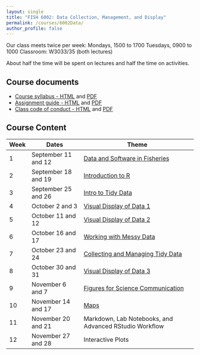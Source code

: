 ```yaml
---
layout: single
title: "FISH 6002: Data Collection, Management, and Display"
permalink: /courses/6002Data/
author_profile: false
---
```


Our class meets twice per week:
Mondays, 1500 to 1700
Tuesdays, 0900 to 1000
Classroom: W3033/35 (both lectures)

About half the time will be spent on lectures and half the time on activities.

## Course documents 

- [Course syllabus - HTML](/courses/6002Data/6002Syllabus/) and [PDF](/assets/images/FISH_6002_Syllabus.pdf)
- [Assignment guide - HTML](/courses/6002Data/6002Assignmentguide/) and [PDF](/assets/images/FISH_6002_Assignment_guide.pdf)
- [Class code of conduct - HTML](/courses/coursesCodeofConduct/) and [PDF](/assets/images/FISHCodeofConduct.pdf)

## Course Content

| **Week**  | **Dates**  | **Theme**  | 
|-----------|------------|-------------|
| 1         | September 11 and 12      | [Data and Software in Fisheries](/courses/6002Data/6002Week1/)|
|2| September 18 and 19 | [Introduction to R](/courses/6002Data/6002Week2/) |
|3| September 25 and 26 | [Intro to Tidy Data](/courses/6002Data/6002Week3/) |
|4| October 2 and 3 | [Visual Display of Data 1](/courses/6002Data/6002Week4/) |
|5| October 11 and 12 | [Visual Display of Data 2](/courses/6002Data/6002Week5/) |
|6| October 16 and 17 | [Working with Messy Data](/courses/6002Data/6002Week6) |
|7| October 23 and 24 | [Collecting and Managing Tidy Data](/courses/6002Data/6002Week7) |
|8| October 30 and 31| [Visual Display of Data 3](/courses/6002Data/6002Week8) |
|9| November 6 and 7| [Figures for Science Communication](/courses/6002Data/6002Week9) |
|10| November 14 and 17 | [Maps](/courses/6002Data/6002Week10) |
|11| November 20 and 21 | Markdown, Lab Notebooks, and Advanced RStudio Workflow |
|12| November 27 and 28| Interactive Plots |
